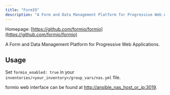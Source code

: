 ```yaml
---
title: "FormIO"
description: "A Form and Data Management Platform for Progressive Web Applications."
---
```


Homepage: [https://github.com/formio/formio](https://github.com/formio/formio)

A Form and Data Management Platform for Progressive Web Applications.

## Usage

Set `formio_enabled: true` in your `inventories/<your_inventory>/group_vars/nas.yml` file.

formio web interface can be found at [http://ansible_nas_host_or_ip:3019](http://ansible_nas_host_or_ip:3019).
